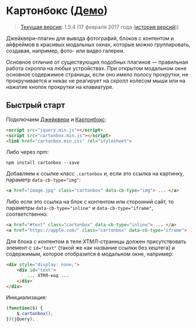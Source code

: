 # Картонбокс ([Демо](http://cartonbox.constlab.ru/))

> [Текущая версия](https://github.com/constlab/cartonbox/releases/latest): 1.5.4 (17 февраля 2017 года ([история версий](https://github.com/constlab/cartonbox/releases)))

Джейквери-плагин для вывода фотографий, блоков с контентом и айфреймов в красивых модальных окнах, которые можно группировать, создавая, например, фото- или видео галереи.

Основное отличие от существующих подобных плагинов — правильная работа скролла на любых устройствах. При открытом модальном окне основное содержимое страницы, если оно имело полосу прокрутки, не прокручивается и никак не реагирует на скролл колесом мыши или на нажатие кнопок прокрутки на клавиатуре.

## Быстрый старт

Подключаем [Джейквери](https://jquery.com/) и [Картонбокс](https://github.com/constlab/cartonbox/releases/latest):

```html
<script src="jquery.min.js"></script>
<script src="cartonbox.min.js"></script>
<link href="cartonbox.min.css" rel="stylesheet">
```

Либо через npm:

```shell
npm install cartonbox --save
```

Добавляем к ссылке класс `.cartonbox` и, если это ссылка на картинку, параметр `data-cb-type="img"`:

```html
<a href="image.jpg" class="cartonbox" data-cb-type="img"> ... </a>
```

Либо если это ссылка на блок с контентом или сторонний сайт, то параметры `data-cb-type="inline"` и `data-cb-type="iframe"`, соответственно:

```html
<a href="#text" class="cartonbox" data-cb-type="inline"> ... </a>
<a href="https://apple.com/" class="cartonbox" data-cb-type="iframe"> ... </a>
```

Для блока с контентом в теле ХТМЛ-страницы должен присутствовать элемент с `id="text"` (такой же как название ссылки без хештега) и содержимым, которое отобразится в модальном окне, например:

```html
<div style="display: none;">
    <div id="text">
        ... ХТМЛ-код ...
    </div>
</div>
```

Инициализация:

```js
(function($) {
    $.cartonbox();
})(jQuery);
```
